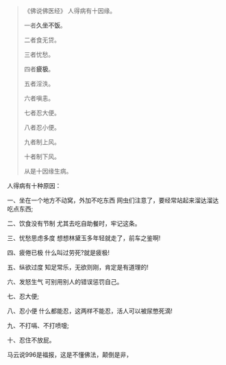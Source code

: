 > 《佛说佛医经》
> 人得病有十因缘。
> 
> 一者**久坐不饭**。
> 
> 二者食无贷。
> 
> 三者忧愁。
> 
> 四者**疲极**。
> 
> 五者淫泆。
> 
> 六者嗔恚。
> 
> 七者忍大便。
> 
> 八者忍小便。
> 
> 九者制上风。
> 
> 十者制下风。
> 
> 从是十因缘生病。

人得病有十种原因：

一、坐在一个地方不动窝，外加不吃东西
网虫们注意了，要经常站起来溜达溜达吃点东西;

二、饮食没有节制
尤其去吃自助餐时，牢记这条。

三、忧愁思虑多度
想想林黛玉多年轻就走了，前车之鉴啊!

四、疲倦已极
什么叫过劳死?就是疲极!

五、纵欲过度
知足常乐，无欲则刚，肯定是有道理的!

六、发怒生气
可别用别人的错误惩罚自己。

七、忍大便;

八、忍小便
什么都能忍，这两样不能忍，活人可以被尿憋死滴!

九、不打嗝、不打喷嚏;

十、忍住不放屁。

马云说996是福报，这是不懂佛法，颠倒是非，